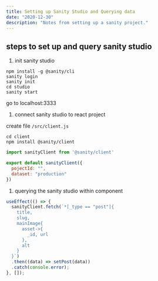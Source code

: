 ```yaml
---
title: Setting up Sanity Studio and Querying data
date: "2020-12-30"
description: "Notes from setting up a sanity project."
---
```


## steps to set up and query sanity studio 

1. init sanity studio 

``` 
npm install -g @sanity/cli
sanity login
sanity init 
cd studio
sanity start
```

go to localhost:3333

1. connect sanity studio to react project

create file `/src/client.js`

```
cd client
npm install @sanity/client
```

```js 
import sanityClient from '@sanity/client'

export default sanityClient({
  pojectId: "",
  dataset: "production"
})
```

1. querying the sanity studio within component

```js
useEffect(() => {
  sanityClient.fetch(`*[_type == "post"]{
    title,
    slug,
    mainImage{
      asset->{
        _id, url
      },
      alt
    }
  }`)
  .then((data) => setPost(data))
  .catch(console.error);
}, []);
```